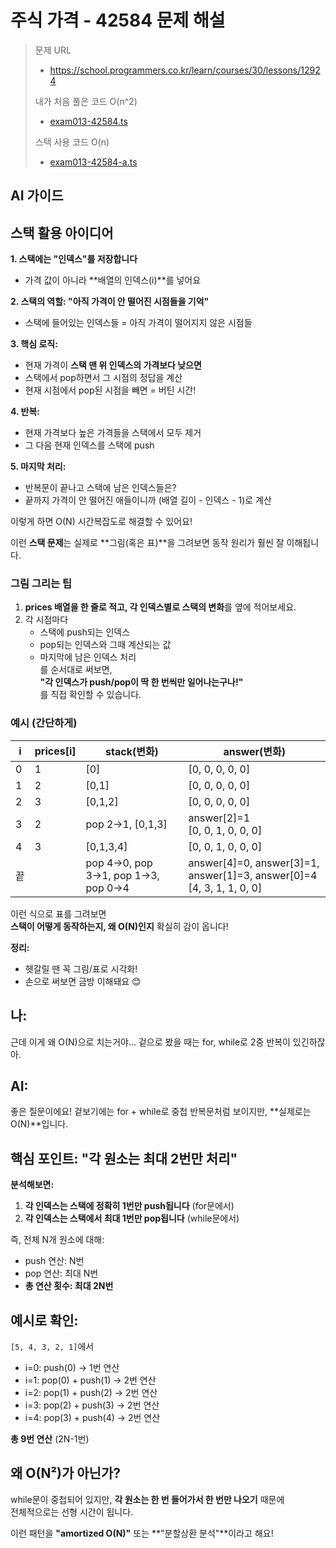 # 주식 가격 - 42584 문제 해설

> 문제 URL
>
> * https://school.programmers.co.kr/learn/courses/30/lessons/12924
>
> 내가 처음 풀은 코드 O(n^2)
>
> * [exam013-42584.ts](../../src/ts/lv_2/exam013-42584.ts)
>
> 스택 사용 코드 O(n)
>
> * [exam013-42584-a.ts](../../src/ts/lv_2/exam013-42584-a.ts)
>
>   





## AI 가이드

## 스택 활용 아이디어

**1. 스택에는 "인덱스"를 저장합니다**

- 가격 값이 아니라 **배열의 인덱스(i)**를 넣어요

**2. 스택의 역할: "아직 가격이 안 떨어진 시점들을 기억"**
- 스택에 들어있는 인덱스들 = 아직 가격이 떨어지지 않은 시점들

**3. 핵심 로직:**
- 현재 가격이 **스택 맨 위 인덱스의 가격보다 낮으면**
- 스택에서 pop하면서 그 시점의 정답을 계산
- 현재 시점에서 pop된 시점을 빼면 = 버틴 시간!

**4. 반복:**
- 현재 가격보다 높은 가격들을 스택에서 모두 제거
- 그 다음 현재 인덱스를 스택에 push

**5. 마지막 처리:**
- 반복문이 끝나고 스택에 남은 인덱스들은?
- 끝까지 가격이 안 떨어진 애들이니까 (배열 길이 - 인덱스 - 1)로 계산

이렇게 하면 O(N) 시간복잡도로 해결할 수 있어요!


이런 **스택 문제**는 실제로 **그림(혹은 표)**을 그려보면 동작 원리가 훨씬 잘 이해됩니다.



### 그림 그리는 팁

1. **prices 배열을 한 줄로 적고, 각 인덱스별로 스택의 변화**를 옆에 적어보세요.
2. 각 시점마다  
   - 스택에 push되는 인덱스  
   - pop되는 인덱스와 그때 계산되는 값  
   - 마지막에 남은 인덱스 처리  
   를 순서대로 써보면,  
   **"각 인덱스가 push/pop이 딱 한 번씩만 일어나는구나!"**  
   를 직접 확인할 수 있습니다.

### 예시 (간단하게)

| i    | prices[i] | stack(변화)                        | answer(변화)                                                 |
| ---- | --------- | ---------------------------------- | ------------------------------------------------------------ |
| 0    | 1         | [0]                                | [0, 0, 0, 0, 0]                                              |
| 1    | 2         | [0,1]                              | [0, 0, 0, 0, 0]                                              |
| 2    | 3         | [0,1,2]                            | [0, 0, 0, 0, 0]                                              |
| 3    | 2         | pop 2→1, [0,1,3]                   | answer[2]=1<br />[0, 0, 1, 0, 0, 0]                          |
| 4    | 3         | [0,1,3,4]                          | [0, 0, 1, 0, 0, 0]                                           |
| 끝   |           | pop 4→0, pop 3→1, pop 1→3, pop 0→4 | answer[4]=0, answer[3]=1, answer[1]=3, answer[0]=4<br />[4, 3, 1, 1, 0, 0] |

이런 식으로 표를 그려보면  
**스택이 어떻게 동작하는지, 왜 O(N)인지** 확실히 감이 옵니다!

**정리:**  
- 헷갈릴 땐 꼭 그림/표로 시각화!  
- 손으로 써보면 금방 이해돼요 😊



## 나:

근데 이게 왜 O(N)으로 치는거야... 겉으로 봤을 때는 for, while로 2중 반복이 있긴하잖아.



## AI:

좋은 질문이에요! 겉보기에는 for + while로 중첩 반복문처럼 보이지만, **실제로는 O(N)**입니다.

## 핵심 포인트: "각 원소는 최대 2번만 처리"

**분석해보면:**
1. **각 인덱스는 스택에 정확히 1번만 push됩니다** (for문에서)
2. **각 인덱스는 스택에서 최대 1번만 pop됩니다** (while문에서)

즉, 전체 N개 원소에 대해:
- push 연산: N번
- pop 연산: 최대 N번
- **총 연산 횟수: 최대 2N번**

## 예시로 확인:
`[5, 4, 3, 2, 1]`에서
- i=0: push(0) → 1번 연산
- i=1: pop(0) + push(1) → 2번 연산  
- i=2: pop(1) + push(2) → 2번 연산
- i=3: pop(2) + push(3) → 2번 연산
- i=4: pop(3) + push(4) → 2번 연산

**총 9번 연산** (2N-1번)

## 왜 O(N²)가 아닌가?
while문이 중첩되어 있지만, **각 원소는 한 번 들어가서 한 번만 나오기** 때문에  
전체적으로는 선형 시간이 됩니다.

이런 패턴을 **"amortized O(N)"** 또는 **"분할상환 분석"**이라고 해요!